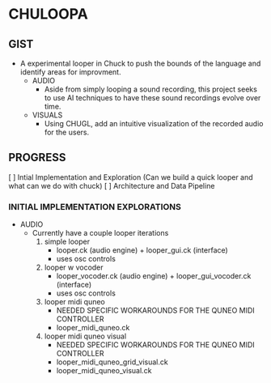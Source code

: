 # CHULOOPA

## GIST

- A experimental looper in Chuck to push the bounds of the language and identify areas for improvment.
  - AUDIO
    - Aside from simply looping a sound recording, this project seeks to use AI techniques to have these sound recordings evolve over time.
  - VISUALS
    - Using CHUGL, add an intuitive visualization of the recorded audio for the users.

## PROGRESS

[ ] Intial Implementation and Exploration (Can we build a quick looper and what can we do with chuck)
[ ] Architecture and Data Pipeline

### INITIAL IMPLEMENTATION EXPLORATIONS

- AUDIO
  - Currently have a couple looper iterations
    1. simple looper
       - looper.ck (audio engine) + looper_gui.ck (interface)
       - uses osc controls
    2. looper w vocoder
       - looper_vocoder.ck (audio engine) + looper_gui_vocoder.ck (interface)
       - uses osc controls
    3. looper midi quneo
       - NEEDED SPECIFIC WORKAROUNDS FOR THE QUNEO MIDI CONTROLLER
       - looper_midi_quneo.ck
    4. looper midi quneo visual
       - NEEDED SPECIFIC WORKAROUNDS FOR THE QUNEO MIDI CONTROLLER
       - looper_midi_quneo_grid_visual.ck
       - looper_midi_quneo_visual.ck
